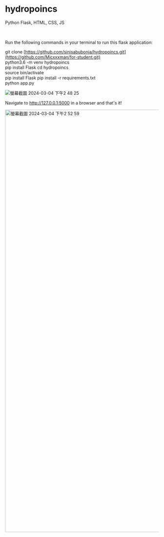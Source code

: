 # hydropoincs
Python Flask, HTML, CSS, JS 
<br/><br/><br/>


Run the following commands in your terminal to run this flask application:

git clone [https://github.com/sinisabubonja/hydropoincs.git](https://github.com/Micxxxman/for-student.git) <br/>
python3.6 -m venv hydropoincs <br/>
pip install Flask
cd hydropoincs <br/>
source bin/activate<br/>
pip install Flask
pip install -r requirements.txt <br/>
python app.py <br/>


![螢幕截圖 2024-03-04 下午2 48 25](https://github.com/Micxxxman/for-student/assets/82942566/908161cc-3afe-4d73-a711-9e0faf213c13)

Navigate to http://127.0.0.1:5000 in a browser and that's it! 


<img width="1383" alt="螢幕截圖 2024-03-04 下午2 52 59" src="https://github.com/Micxxxman/for-student/assets/82942566/65910ea7-c2fc-42c5-a5b7-fc705542fb2c">


